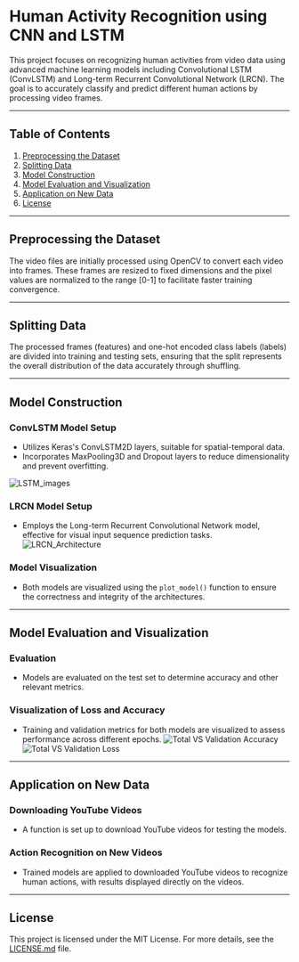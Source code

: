 # Human Activity Recognition using CNN and LSTM

This project focuses on recognizing human activities from video data using advanced machine learning models including Convolutional LSTM (ConvLSTM) and Long-term Recurrent Convolutional Network (LRCN). The goal is to accurately classify and predict different human actions by processing video frames.

---

## Table of Contents
1. [Preprocessing the Dataset](#preprocessing-the-dataset)
2. [Splitting Data](#splitting-data)
3. [Model Construction](#model-construction)
4. [Model Evaluation and Visualization](#model-evaluation-and-visualization)
5. [Application on New Data](#application-on-new-data)
6. [License](#license)

---

## Preprocessing the Dataset
The video files are initially processed using OpenCV to convert each video into frames. These frames are resized to fixed dimensions and the pixel values are normalized to the range [0-1] to facilitate faster training convergence.

---

## Splitting Data
The processed frames (features) and one-hot encoded class labels (labels) are divided into training and testing sets, ensuring that the split represents the overall distribution of the data accurately through shuffling.

---

## Model Construction
### ConvLSTM Model Setup
- Utilizes Keras's ConvLSTM2D layers, suitable for spatial-temporal data.
- Incorporates MaxPooling3D and Dropout layers to reduce dimensionality and prevent overfitting.

![LSTM_images](https://github.com/user-attachments/assets/ec76d2df-d068-469f-9887-c2a965199033)

### LRCN Model Setup
- Employs the Long-term Recurrent Convolutional Network model, effective for visual input sequence prediction tasks.
![LRCN_Architecture](https://github.com/user-attachments/assets/40d69e40-1b0d-4f9d-a51f-f7af7c3c6fd4)

### Model Visualization
- Both models are visualized using the `plot_model()` function to ensure the correctness and integrity of the architectures.

---

## Model Evaluation and Visualization
### Evaluation
- Models are evaluated on the test set to determine accuracy and other relevant metrics.

### Visualization of Loss and Accuracy
- Training and validation metrics for both models are visualized to assess performance across different epochs.
![Total VS Validation Accuracy](https://github.com/user-attachments/assets/d63254cc-e334-4ba5-a1c8-87c2363d8ed7)
![Total VS Validation Loss](https://github.com/user-attachments/assets/eb229a00-af1a-41ef-81f1-3dc39e8bd930)
---

## Application on New Data
### Downloading YouTube Videos
- A function is set up to download YouTube videos for testing the models.

### Action Recognition on New Videos
- Trained models are applied to downloaded YouTube videos to recognize human actions, with results displayed directly on the videos.

---

## License
This project is licensed under the MIT License. For more details, see the [LICENSE.md](LICENSE.md) file.


